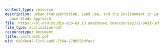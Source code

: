 ```yaml
---
content_type: resource
description: Urban Transportation, Land Use, and the Environment in Latin America:A
  Case Study Approach
file: https://ol-ocw-studio-app-qa.s3.amazonaws.com/courses/11-943j-urban-transportation-land-use-and-the-environment-spring-2002/6a0dac4752c9ea607564278b501dfaed_Lecture3C.pdf
file_type: application/pdf
resourcetype: Document
title: Lecture3C.pdf
uid: 6a0dac47-52c9-ea60-7564-278b501dfaed
---
```

